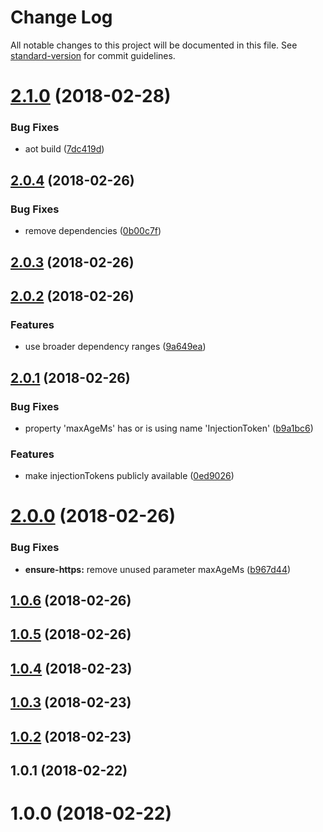 # Change Log

All notable changes to this project will be documented in this file. See [standard-version](https://github.com/conventional-changelog/standard-version) for commit guidelines.

<a name="2.1.0"></a>
# [2.1.0](https://github.com/SteveVanOpstal/angular-interceptors/compare/v2.0.4...v2.1.0) (2018-02-28)


### Bug Fixes

* aot build ([7dc419d](https://github.com/SteveVanOpstal/angular-interceptors/commit/7dc419d))



<a name="2.0.4"></a>
## [2.0.4](https://github.com/SteveVanOpstal/angular-interceptors/compare/v2.0.3...v2.0.4) (2018-02-26)


### Bug Fixes

* remove dependencies ([0b00c7f](https://github.com/SteveVanOpstal/angular-interceptors/commit/0b00c7f))



<a name="2.0.3"></a>
## [2.0.3](https://github.com/SteveVanOpstal/angular-interceptors/compare/v2.0.2...v2.0.3) (2018-02-26)



<a name="2.0.2"></a>
## [2.0.2](https://github.com/SteveVanOpstal/angular-interceptors/compare/v2.0.1...v2.0.2) (2018-02-26)


### Features

* use broader dependency ranges ([9a649ea](https://github.com/SteveVanOpstal/angular-interceptors/commit/9a649ea))



<a name="2.0.1"></a>
## [2.0.1](https://github.com/SteveVanOpstal/angular-interceptors/compare/v2.0.0...v2.0.1) (2018-02-26)


### Bug Fixes

* property 'maxAgeMs' has or is using name 'InjectionToken' ([b9a1bc6](https://github.com/SteveVanOpstal/angular-interceptors/commit/b9a1bc6))


### Features

* make injectionTokens publicly available ([0ed9026](https://github.com/SteveVanOpstal/angular-interceptors/commit/0ed9026))



<a name="2.0.0"></a>
# [2.0.0](https://github.com/SteveVanOpstal/angular-interceptors/compare/v1.0.6...v2.0.0) (2018-02-26)


### Bug Fixes

* **ensure-https:** remove unused parameter maxAgeMs ([b967d44](https://github.com/SteveVanOpstal/angular-interceptors/commit/b967d44))



<a name="1.0.6"></a>
## [1.0.6](https://github.com/SteveVanOpstal/angular-interceptors/compare/v1.0.5...v1.0.6) (2018-02-26)



<a name="1.0.5"></a>
## [1.0.5](https://github.com/SteveVanOpstal/angular-interceptors/compare/v1.0.4...v1.0.5) (2018-02-26)



<a name="1.0.4"></a>
## [1.0.4](https://github.com/SteveVanOpstal/angular-interceptors/compare/v1.0.3...v1.0.4) (2018-02-23)



<a name="1.0.3"></a>
## [1.0.3](https://github.com/SteveVanOpstal/angular-interceptors/compare/v1.0.2...v1.0.3) (2018-02-23)



<a name="1.0.2"></a>
## [1.0.2](https://github.com/SteveVanOpstal/angular-interceptors/compare/v1.0.1...v1.0.2) (2018-02-23)



<a name="1.0.1"></a>
## 1.0.1 (2018-02-22)



<a name="1.0.0"></a>
# 1.0.0 (2018-02-22)
